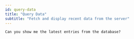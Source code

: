 ```yaml
---
id: query-data
title: "Query Data"
subtitle: "Fetch and display recent data from the server"
---
```


```prompt
Can you show me the latest entries from the database?
```
